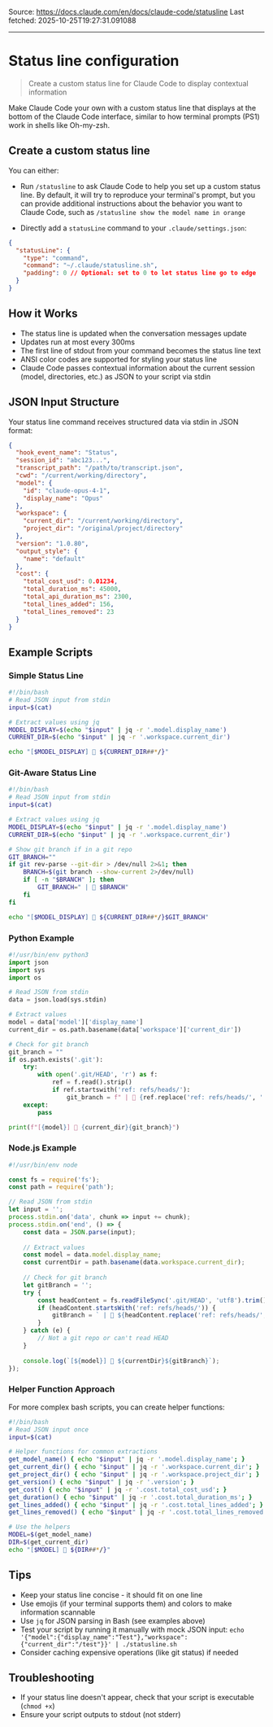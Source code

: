 Source: https://docs.claude.com/en/docs/claude-code/statusline
Last fetched: 2025-10-25T19:27:31.091088

---

# Status line configuration

> Create a custom status line for Claude Code to display contextual information

Make Claude Code your own with a custom status line that displays at the bottom of the Claude Code interface, similar to how terminal prompts (PS1) work in shells like Oh-my-zsh.

## Create a custom status line

You can either:

* Run `/statusline` to ask Claude Code to help you set up a custom status line. By default, it will try to reproduce your terminal's prompt, but you can provide additional instructions about the behavior you want to Claude Code, such as `/statusline show the model name in orange`

* Directly add a `statusLine` command to your `.claude/settings.json`:

```json  theme={null}
{
  "statusLine": {
    "type": "command",
    "command": "~/.claude/statusline.sh",
    "padding": 0 // Optional: set to 0 to let status line go to edge
  }
}
```

## How it Works

* The status line is updated when the conversation messages update
* Updates run at most every 300ms
* The first line of stdout from your command becomes the status line text
* ANSI color codes are supported for styling your status line
* Claude Code passes contextual information about the current session (model, directories, etc.) as JSON to your script via stdin

## JSON Input Structure

Your status line command receives structured data via stdin in JSON format:

```json  theme={null}
{
  "hook_event_name": "Status",
  "session_id": "abc123...",
  "transcript_path": "/path/to/transcript.json",
  "cwd": "/current/working/directory",
  "model": {
    "id": "claude-opus-4-1",
    "display_name": "Opus"
  },
  "workspace": {
    "current_dir": "/current/working/directory",
    "project_dir": "/original/project/directory"
  },
  "version": "1.0.80",
  "output_style": {
    "name": "default"
  },
  "cost": {
    "total_cost_usd": 0.01234,
    "total_duration_ms": 45000,
    "total_api_duration_ms": 2300,
    "total_lines_added": 156,
    "total_lines_removed": 23
  }
}
```

## Example Scripts

### Simple Status Line

```bash  theme={null}
#!/bin/bash
# Read JSON input from stdin
input=$(cat)

# Extract values using jq
MODEL_DISPLAY=$(echo "$input" | jq -r '.model.display_name')
CURRENT_DIR=$(echo "$input" | jq -r '.workspace.current_dir')

echo "[$MODEL_DISPLAY] 📁 ${CURRENT_DIR##*/}"
```

### Git-Aware Status Line

```bash  theme={null}
#!/bin/bash
# Read JSON input from stdin
input=$(cat)

# Extract values using jq
MODEL_DISPLAY=$(echo "$input" | jq -r '.model.display_name')
CURRENT_DIR=$(echo "$input" | jq -r '.workspace.current_dir')

# Show git branch if in a git repo
GIT_BRANCH=""
if git rev-parse --git-dir > /dev/null 2>&1; then
    BRANCH=$(git branch --show-current 2>/dev/null)
    if [ -n "$BRANCH" ]; then
        GIT_BRANCH=" | 🌿 $BRANCH"
    fi
fi

echo "[$MODEL_DISPLAY] 📁 ${CURRENT_DIR##*/}$GIT_BRANCH"
```

### Python Example

```python  theme={null}
#!/usr/bin/env python3
import json
import sys
import os

# Read JSON from stdin
data = json.load(sys.stdin)

# Extract values
model = data['model']['display_name']
current_dir = os.path.basename(data['workspace']['current_dir'])

# Check for git branch
git_branch = ""
if os.path.exists('.git'):
    try:
        with open('.git/HEAD', 'r') as f:
            ref = f.read().strip()
            if ref.startswith('ref: refs/heads/'):
                git_branch = f" | 🌿 {ref.replace('ref: refs/heads/', '')}"
    except:
        pass

print(f"[{model}] 📁 {current_dir}{git_branch}")
```

### Node.js Example

```javascript  theme={null}
#!/usr/bin/env node

const fs = require('fs');
const path = require('path');

// Read JSON from stdin
let input = '';
process.stdin.on('data', chunk => input += chunk);
process.stdin.on('end', () => {
    const data = JSON.parse(input);
    
    // Extract values
    const model = data.model.display_name;
    const currentDir = path.basename(data.workspace.current_dir);
    
    // Check for git branch
    let gitBranch = '';
    try {
        const headContent = fs.readFileSync('.git/HEAD', 'utf8').trim();
        if (headContent.startsWith('ref: refs/heads/')) {
            gitBranch = ` | 🌿 ${headContent.replace('ref: refs/heads/', '')}`;
        }
    } catch (e) {
        // Not a git repo or can't read HEAD
    }
    
    console.log(`[${model}] 📁 ${currentDir}${gitBranch}`);
});
```

### Helper Function Approach

For more complex bash scripts, you can create helper functions:

```bash  theme={null}
#!/bin/bash
# Read JSON input once
input=$(cat)

# Helper functions for common extractions
get_model_name() { echo "$input" | jq -r '.model.display_name'; }
get_current_dir() { echo "$input" | jq -r '.workspace.current_dir'; }
get_project_dir() { echo "$input" | jq -r '.workspace.project_dir'; }
get_version() { echo "$input" | jq -r '.version'; }
get_cost() { echo "$input" | jq -r '.cost.total_cost_usd'; }
get_duration() { echo "$input" | jq -r '.cost.total_duration_ms'; }
get_lines_added() { echo "$input" | jq -r '.cost.total_lines_added'; }
get_lines_removed() { echo "$input" | jq -r '.cost.total_lines_removed'; }

# Use the helpers
MODEL=$(get_model_name)
DIR=$(get_current_dir)
echo "[$MODEL] 📁 ${DIR##*/}"
```

## Tips

* Keep your status line concise - it should fit on one line
* Use emojis (if your terminal supports them) and colors to make information scannable
* Use `jq` for JSON parsing in Bash (see examples above)
* Test your script by running it manually with mock JSON input: `echo '{"model":{"display_name":"Test"},"workspace":{"current_dir":"/test"}}' | ./statusline.sh`
* Consider caching expensive operations (like git status) if needed

## Troubleshooting

* If your status line doesn't appear, check that your script is executable (`chmod +x`)
* Ensure your script outputs to stdout (not stderr)